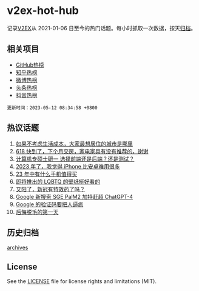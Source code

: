 # v2ex-hot-hub

 记录[V2EX](https://www.v2ex.com/)从 2021-01-06 日至今的热门话题。每小时抓取一次数据，按天[归档](archives)。
 
 ## 相关项目

- [GitHub热榜](https://github.com/lonnyzhang423/github-hot-hub)
- [知乎热榜](https://github.com/lonnyzhang423/zhihu-hot-hub)
- [微博热榜](https://github.com/lonnyzhang423/weibo-hot-hub)
- [头条热榜](https://github.com/lonnyzhang423/toutiao-hot-hub)
- [抖音热榜](https://github.com/lonnyzhang423/douyin-hot-hub)


 `更新时间：2023-05-12 08:34:58 +0800`

## 热议话题

1. [如果不考虑生活成本，大家最想居住的城市是哪里](https://www.v2ex.com/t/939083)
1. [618 快到了，下个月交房，家电家具有没有推荐的，谢谢](https://www.v2ex.com/t/939117)
1. [计算机专硕士研一 选择前端还是后端？还是测试？](https://www.v2ex.com/t/939136)
1. [2023 年了，我觉得 iPhone 比安卓难用很多](https://www.v2ex.com/t/939263)
1. [23 年中有什么手机值得买](https://www.v2ex.com/t/939098)
1. [即将推出的 LQBTQ 的壁纸挺好看的](https://www.v2ex.com/t/939129)
1. [又阳了，新冠有特效药了吗？](https://www.v2ex.com/t/939069)
1. [Google 新搜索 SGE PalM2 加持赶超 ChatGPT-4](https://www.v2ex.com/t/939100)
1. [Google 的验证码要把人逼疯](https://www.v2ex.com/t/939152)
1. [后悔脱毛的第一天](https://www.v2ex.com/t/939213)

## 历史归档

[archives](archives)

## License

See the [LICENSE](LICENSE) file for license rights and limitations (MIT).
